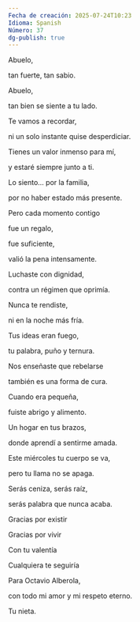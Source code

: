 ```yaml
---
Fecha de creación: 2025-07-24T10:23
Idioma: Spanish
Número: 37
dg-publish: true
---
```

Abuelo,

tan fuerte, tan sabio.

Abuelo,

tan bien se siente a tu lado.

  

Te vamos a recordar,

ni un solo instante quise desperdiciar.

Tienes un valor inmenso para mí,

y estaré siempre junto a ti.

  

Lo siento… por la familia,

por no haber estado más presente.

Pero cada momento contigo

fue un regalo,

fue suficiente,

valió la pena intensamente.

  

Luchaste con dignidad,

contra un régimen que oprimía.

Nunca te rendiste,

ni en la noche más fría.

  

Tus ideas eran fuego,

tu palabra, puño y ternura.

Nos enseñaste que rebelarse

también es una forma de cura.

  

Cuando era pequeña,

fuiste abrigo y alimento.

Un hogar en tus brazos,

donde aprendí a sentirme amada.

  

Este miércoles tu cuerpo se va,

pero tu llama no se apaga.

Serás ceniza, serás raíz,

serás palabra que nunca acaba.

  

Gracias por existir

Gracias por vivir

Con tu valentía

Cualquiera te seguiría

  

Para Octavio Alberola,

con todo mi amor y mi respeto eterno.

Tu nieta.